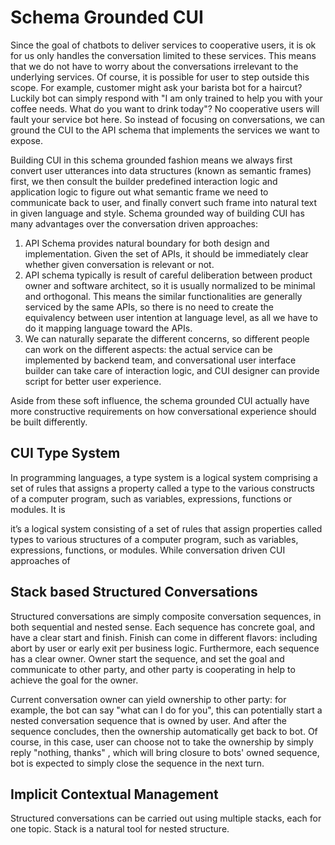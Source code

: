 # Schema Grounded CUI
Since the goal of chatbots to deliver services to cooperative users, it is ok for us only handles the conversation limited to these services. This means that we do not have to worry about the conversations irrelevant to the underlying services. Of course, it is possible for user to step outside this scope. For example, customer might ask your barista bot for a haircut? Luckily bot can simply respond with "I am only trained to help you with your coffee needs. What do you want to drink today"? No cooperative users will fault your service bot here. So instead of focusing on conversations, we can ground the CUI to the API schema that implements the services we want to expose. 

Building CUI in this schema grounded fashion means we always first convert user utterances into data structures (known as semantic frames) first, we then consult the builder predefined interaction logic and application logic to figure out what semantic frame we need to communicate back to user, and finally convert such frame into natural text in given language and style. Schema grounded way of building CUI has many advantages over the conversation driven approaches: 
1. API Schema provides natural boundary for both design and implementation. Given the set of APIs, it should be immediately clear whether given conversation is relevant or not. 
2. API schema typically is result of careful deliberation between product owner and software architect, so it is usually normalized to be minimal and orthogonal. This means the similar functionalities are generally serviced by the same APIs, so there is no need to create the equivalency between user intention at language level, as all we have to do it mapping language toward the APIs.
3. We can naturally separate the different concerns, so different people can work on the different aspects: the actual service can be implemented by backend team, and conversational user interface builder can take care of interaction logic, and CUI designer can provide script for better user experience.

Aside from these soft influence, the schema grounded CUI actually have more constructive requirements on how conversational experience should be built differently.

## CUI Type System
In programming languages, a type system is a logical system comprising a set of rules that assigns a property called a type to the various constructs of a computer program, such as variables, expressions, functions or modules. It is  

it’s a logical system consisting of a set of rules that assign properties called types to various structures of a computer program, such as variables, expressions, functions, or modules.
While conversation driven CUI approaches of 


## Stack based Structured Conversations
Structured conversations are simply composite conversation sequences, in both sequential and nested sense. Each sequence has concrete goal, and have a clear start and finish. Finish can come in different flavors: including abort by user or early exit per business logic. Furthermore, each sequence has a clear owner. Owner start the sequence, and set the goal and communicate to other party, and  other party is cooperating in help to achieve the goal for the owner. 

Current conversation owner can yield ownership to other party: for example, the bot can say "what can I do for you", this can potentially start a nested conversation sequence that is owned by user. And after the sequence concludes, then the ownership automatically get back to bot. Of course, in this case, user can choose not to take the ownership by simply reply "nothing, thanks" , which will bring closure to bots' owned sequence, bot is expected to simply close the sequence in the next turn. 

## Implicit Contextual Management
Structured conversations can be carried out using multiple stacks, each for one topic. Stack is a natural tool for nested structure.

